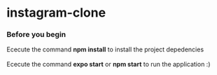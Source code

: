 # instagram-clone

### Before you begin
Ececute the command **npm install** to install the project depedencies <br />
<br />
Ececute the command **expo start** or **npm start** to run the application :)

